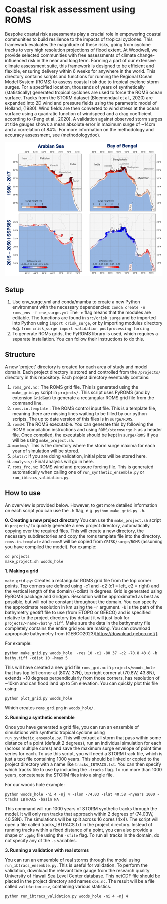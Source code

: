 # Coastal risk assessment using ROMS

Bespoke coastal risk assessments play a crucial role in empowering coastal communities to build resilience to the impacts of tropical cyclones. This framework evaluates the magnitude of these risks, going from cyclone tracks to very high resolution projections of flood extent. At Woodwell, we provide selected communities with free assessments of climate change-influenced risk in the near and long term. Forming a part of our extensive climate assessment suite, this framework is designed to be efficient and flexible, ensuring delivery within 6 weeks for anywhere in the world. This directory contains scripts and functions for running the Regional Ocean Model System (ROMS) to assess coastal risk due to tropical cyclone storm surges. For a specified location, thousands of years of synthetically (statistically) generated tropical cyclones are used to force the ROMS ocean surface. Tracks from the STORM dataset (Bloemendaal et al., 2020) are expanded into 2D wind and pressure fields using the parametric model of Holland, (1980). Wind fields are then converted to wind stress at the ocean surface using a quadratic function of windspeed and a drag coefficient according to (Peng et al., 2020). A validation against observed storm surges at tide gauges shows a mean absolute error in maximum surge of ~14cm and a correlation of 84%. For more information on the methodology and accuracy assessment, see (methodologydoc).

<p align="center">
  <img src="https://github.com/WoodwellRisk/CRisk/blob/main/assets/crisk_ex.png" />
</p>

## Setup

1. Use env_surge.yml and conda/mamba to create a new Python environment with the necessary dependencies:
``` conda create -n roms_env -f env_surge.yml ```
The `-e` flag means that the modules are editable. The functions are found in `src/crisk_surge` and be imported into Python using `import crisk_surge`, or by importing modules directory e.g. `from crisk_surge import validation postprocessing forcing` 
3. To generate ROMs grids, the PyROMS library is used, which requires a separate installation. You can follow their instructions to do this.

## Structure

A new 'project' directory is created for each area of study and model domain. Each project directory is stored and controlled from the `/projects/` directory in this repository. Each project directory eventually contains:

1. `roms_grd.nc` : The ROMS grid file. This is generated using the `make_grid.py` script in `projects/`. This script uses PyROMS (and by extension `GridGen`) to generate a rectangular ROMS grid file from the command line. 
2. `roms.in.template` : The ROMS control input file. This is a template file, meaning there are missing lines waiting to be filled by our python scripts. The up to date version of this files is in `surge/ROMS`.
3. `romsM`: The ROMS executable. You can generate this by following the ROMS compilation instructions and using `ROMS/stormsurge.h` as a header file. Once compiled, the executable should be kept in `surge/ROMS` if you will be using `make_project.sh`.
4. `maxima/`: This is the directory where the storm surge maxima for each year of simulation will be stored.
5. `plots/`: If you are doing validation, initial plots will be stored here.
6. `analysis/`: Final analysis will go in here.
7. `roms_frc.nc`: ROMS wind and pressure forcing file. This is generated automatically when calling one of `run_synthetic_ensemble.py` or `run_ibtracs_validation.py`.

## How to use
An overview is provided below. However, to get more detailed information on each script you can use the `-h` flag, e.g. `python make_grid.py -h`.

**0. Creating a new project directory**
You can use the `make_project.sh` script in `projects/` to quickly generate a new project directory, automatically copying over the required files. This will create a new directory, the necessary subdirectories and copy the roms template file into the directory. `roms.in.template` and `romsM` will be copied from `CRISK/surge/ROMS` (assuming you have compiled the model). For example:

```
cd projects
make_project.sh woods_hole
```

**1. Making a grid**

`make_grid.py`: Creates a rectangular ROMS grid file from the top corner points. Top corners are defined using -c1 and -c2 (c1 = left, c2 = right) and the vertical length of the domain (-cdist) in degrees. Grid is generated using PyROMS package and Gridgen. Resolution will be approximated as best as possible, but will not be constant throughout the domain. You can specify the approximate resolution in km using the `-r` argument. `-b` is the path of the bathymetry geotiff file to use (from ETOPO or GEBCO) and is specified relative to the project directory (by default it will just look for `projects/<name>/bathy.tiff`. Make sure the data in the bathymetry file completely contains the entire grid you are making. You can download appropriate bathymetry from (GEBCO2023)[https://download.gebco.net/].

For example:

```
python make_grid.py woods_hole  -res 10 -c1 -80 37 -c2 -70.8 43.8 -b bathy.tiff -cdist 10 -hmax 5
```

This will have created a new grid file `roms_grd.nc` in `projects/woods_hole` that has top left corner at (80W, 37N), top right corner at (70.8W, 43.8N), extends ~10 degrees perpendicularly from those corners, has resolution of ~10km and can flood land up to 5m elevation. You can quickly plot this file using:

```
python plot_grid.py woods_hole
```

Which creates `roms_grd.png` in `woods_hole/`. 

**2. Running a synthetic ensemble**

Once you have generated a grid file, you can run an ensemble of simulations with synthetic tropical cyclone using `run_synthetic_ensemble.py`. This will extract all storm that pass within some distance of a point (default 2 degrees), run an individual simulation for each (across multiple cores) and save the maximum surge envelope of point time series for each. To use this script, you will need a STORM track file, which is just a text file containing 1000 years. This should be linked or copied to the project directory with a name like `tracks_IBTRACS.txt`. You can then specify which tracks file to use by including the `-tracks` flag. To run more than 1000 years, concatenate the STORM files into a single file.

For our woods hole example:

```
python woods_hole -ni 4 -nj 4 -slon -74.03 -slat 40.58 -nyears 1000 -tracks IBTRACS -basin NA
```

This command will run 1000 years of STORM synthetic tracks through the model. It will only run tracks that approach within 2 degrees of (74.03W, 40.58N). The simulations will be split across 16 cores (4x4). The script will open a file called tracks_IBTRACS.txt in the project directory. Instead of running tracks within a fixed distance of a point, you can also provide a shape or `.gpkg` file using the `-sfile` flag. To run all tracks in the domain, do not specify any of the `-s` variables.

**3. Running a validation with real storms**

You can run an emsemble of real storms through the model using `run_ibtracs_ensemble.py`. This is useful for validation. To perform the validation, download the relevant tide gauge from the research quality University of Hawaii Sea Level Center database. This netCDF file should be placed in the project directory and names `obs.nc`. The result will be a file called `validation.csv`, containing various statistics.

```
python run_ibtracs_validation.py woods_hole -ni 4 -nj 4
```

